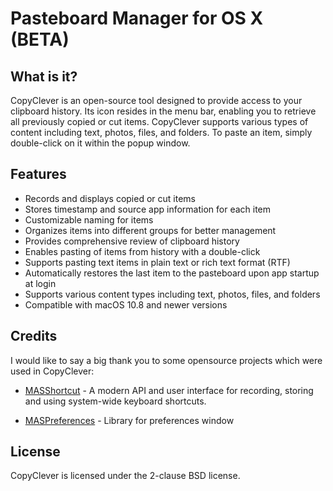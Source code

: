 # Pasteboard Manager for OS X (BETA)

## What is it?
CopyClever is an open-source tool designed to provide access to your clipboard history. Its icon resides in the menu bar, enabling you to retrieve all previously copied or cut items. CopyClever supports various types of content including text, photos, files, and folders. To paste an item, simply double-click on it within the popup window.

## Features

* Records and displays copied or cut items
* Stores timestamp and source app information for each item
* Customizable naming for items
* Organizes items into different groups for better management
* Provides comprehensive review of clipboard history
* Enables pasting of items from history with a double-click
* Supports pasting text items in plain text or rich text format (RTF)
* Automatically restores the last item to the pasteboard upon app startup at login
* Supports various content types including text, photos, files, and folders
* Compatible with macOS 10.8 and newer versions

## Credits

I would like to say a big thank you to some opensource projects which were used in CopyClever:

* [MASShortcut](https://github.com/shpakovski/MASShortcut) - A modern API and user interface for recording, storing and using system-wide keyboard shortcuts.

* [MASPreferences](https://github.com/shpakovski/MASPreferences) - Library for preferences window

## License

CopyClever is licensed under the 2-clause BSD license.
